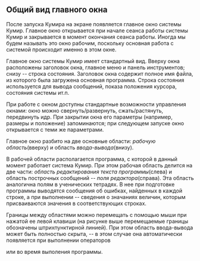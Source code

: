 ## Общий вид главного окна

После запуска Кумира на экране появляется главное окно системы Кумир. Главное окно
        открывается при начале сеанса работы системы Кумир и закрывается в момент окончания сеанса работы.
        Иногда мы будем называть это окно рабочим, поскольку основная работа с
        системой происходит именно в этом окне.

Главное окно системы Кумир имеет стандартный вид. Вверху окна расположены заголовок окна,
        главное меню и панель инструментов; снизу -- строка состояния. Заголовок
        окна содержит полное имя файла, из которого была загружена основная программа. Строка состояния
        используется для вывода сообщений, показа положения курсора, состояния
        системы ит.п.

При работе с окном доступны стандартные возможности управления окнами: окно
        можно свернуть/развернуть, сжать/растянуть, передвинуть идр. При закрытии окна его
        параметры (например, размеры и положение) запоминаются; при следующем запуске окно
        открывается с теми же параметрами.

Главное окно разбито на две основные области: *рабочую область*(вверху) и
        область *ввода-вывода*(внизу).

В рабочей области располагается программа, с которой в данный момент работает система Кумир. При этом
        рабочая область делится на две части: *область редактирования текста программы*(слева) и область построчных сообщений -- *поля редактора*(справа).
        Эта область аналогична полям в ученических тетрадях. В нее при подготовке программы выводятся
        сообщения об ошибках, найденных в каждой строке, а при выполнении -- сведения о значаниях величин,
        которым присваиваются значения в соответствующих строках.

Границы между областями можно перемещать с помощью мыши при нажатой ее левой клавиши (на рисунке выше
        перемещаемые границы обозначены штрихпунктирной линией). При этом область ввода-вывода может быть полностью
        скрыта, -- в этом случае она автоматически появляется при выполнении операторов

или
во время выполения программы.